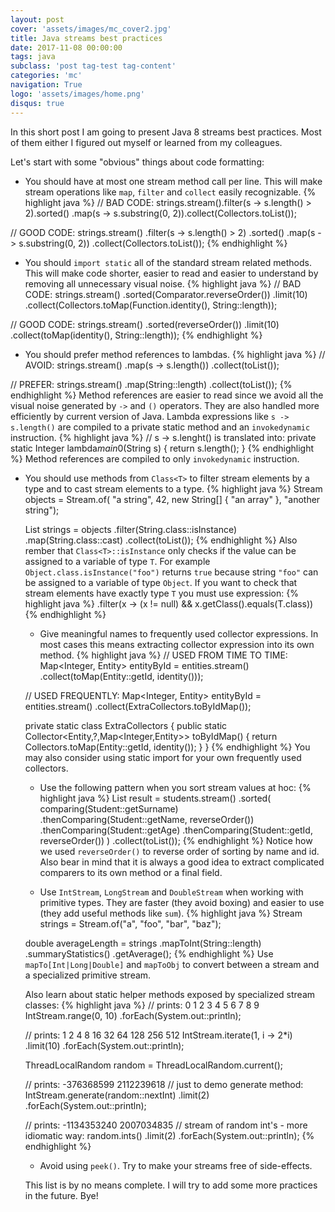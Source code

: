 ```yaml
---
layout: post
cover: 'assets/images/mc_cover2.jpg'
title: Java streams best practices
date: 2017-11-08 00:00:00
tags: java 
subclass: 'post tag-test tag-content'
categories: 'mc'
navigation: True
logo: 'assets/images/home.png'
disqus: true
---
```


In this short post I am going to present Java 8 streams 
best practices. Most of them either I figured out myself or
learned from my colleagues.

Let's start with some "obvious" things about code formatting:

* You should have at most one stream method call per line.
 This will make stream operations like `map`, `filter` and 
 `collect` easily recognizable.
{% highlight java %}
// BAD CODE:
strings.stream().filter(s -> s.length() > 2).sorted()
	.map(s -> s.substring(0, 2)).collect(Collectors.toList());

// GOOD CODE:
strings.stream()
	.filter(s -> s.length() > 2)
	.sorted()
	.map(s -> s.substring(0, 2))
	.collect(Collectors.toList());
{% endhighlight %}

* You should `import static` all of the standard 
 stream related methods. This will make code shorter, 
 easier to read and easier to understand by removing all 
 unnecessary visual noise.
{% highlight java %}
// BAD CODE:
strings.stream()
	.sorted(Comparator.reverseOrder())
	.limit(10)
	.collect(Collectors.toMap(Function.identity(), String::length));

// GOOD CODE:
strings.stream()
	.sorted(reverseOrder())
	.limit(10)
	.collect(toMap(identity(), String::length));
{% endhighlight %}

* You should prefer method references to lambdas.
{% highlight java %}
// AVOID:
strings.stream()
	.map(s -> s.length())
	.collect(toList());

// PREFER:
strings.stream()
	.map(String::length)
	.collect(toList());
{% endhighlight %}
Method references are easier to read since we
avoid all the visual noise generated by `->` and `()` operators.
They are also handled more efficiently by current version of Java.
Lambda expressions like `s -> s.length()` are compiled
to a private static method and an `invokedynamic` instruction.
{% highlight java %}
// s -> s.lenght() is translated into:
private static Integer lambda$main$0(String s) {
	return s.length();
}
{% endhighlight %}
Method references are compiled to only `invokedynamic` instruction.

* You should use methods from `Class<T>` to filter stream elements by a type
 and to cast stream elements to a type.
{% highlight java %}
Stream<Object> objects = Stream.of(
	"a string",
	42,
	new String[] { "an array" },
	"another string");

List<String> strings = objects
	.filter(String.class::isInstance)
	.map(String.class::cast)
	.collect(toList());
{% endhighlight %}
Also rember that `Class<T>::isInstance` only checks if 
the value can be assigned to a variable of type `T`. For example
`Object.class.isInstance("foo")` returns `true` because string
`"foo"` can be assigned to a variable of type `Object`.
If you want to check that stream elements have exactly type `T`
you must use expression:
{% highlight java %}
.filter(x -> (x != null) && x.getClass().equals(T.class))
{% endhighlight %}

* Give meaningful names to frequently used collector expressions.
 In most cases this means extracting collector expression into
 its own method.
{% highlight java %}
// USED FROM TIME TO TIME:
Map<Integer, Entity> entityById = entities.stream()
	.collect(toMap(Entity::getId, identity()));

// USED FREQUENTLY:
Map<Integer, Entity> entityById = entities.stream()
	.collect(ExtraCollectors.toByIdMap());

private static class ExtraCollectors {
  public static Collector<Entity,?,Map<Integer,Entity>> toByIdMap() {
	return Collectors.toMap(Entity::getId, identity());
  }
}
{% endhighlight %}
You may also consider using static import for your own frequently
used collectors.

* Use the following pattern when you sort stream values at hoc:
{% highlight java %}
List<Student> result = students.stream()
	.sorted(
	  comparing(Student::getSurname)
		.thenComparing(Student::getName, reverseOrder())
		.thenComparing(Student::getAge)
		.thenComparing(Student::getId, reverseOrder())
	)
	.collect(toList());
{% endhighlight %}
Notice how we used `reverseOrder()` to reverse order of sorting
by name and id. Also bear in mind that it is always a good idea
to extract complicated comparers to its own method or a final field.

* Use `IntStream`, `LongStream` and `DoubleStream` when working with
 primitive types. They are faster (they avoid boxing) and easier to
 use (they add useful methods like `sum`).
{% highlight java %}
Stream<String> strings = Stream.of("a", "foo", "bar", "baz");

double averageLength = strings
		.mapToInt(String::length)
		.summaryStatistics()
		.getAverage();
{% endhighlight %}
Use `mapTo[Int|Long|Double]` and `mapToObj` to convert 
between a stream and a specialized primitive stream.

Also learn about static helper methods exposed by specialized stream
classes:
{% highlight java %}
// prints: 0 1 2 3 4 5 6 7 8 9
IntStream.range(0, 10)
	.forEach(System.out::println);

// prints: 1 2 4 8 16 32 64 128 256 512
IntStream.iterate(1, i -> 2*i)
	.limit(10)
	.forEach(System.out::println);

ThreadLocalRandom random = ThreadLocalRandom.current();

// prints: -376368599 2112239618
// just to demo generate method:
IntStream.generate(random::nextInt)
	.limit(2)
	.forEach(System.out::println);

// prints: -1134353240 2007034835
// stream of random int's - more idiomatic way:
random.ints()
	.limit(2)
	.forEach(System.out::println);
{% endhighlight %}

* Avoid using `peek()`.
 Try to make your streams free of side-effects.

This list is by no means complete. I will try to add some more
practices in the future. Bye!


